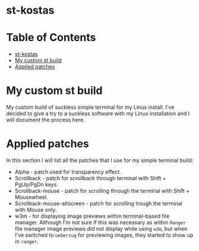 # st-kostas

Table of Contents
=================
* [st-kostas](#st-kostas)
* [My custom st build](#My-custom-st-build)
* [Applied patches](#Applied-patches)

# My custom st build
My custom build of suckless simple terminal for my Linux install. I've decided to give a try to a suckless software with my Linux installation and I will document the process here.

# Applied patches
In this section I will list all the patches that I use for my simple terminal build:

* Alpha - patch used for transparency effect.
* Scrollback - patch for scrollback through terminal with Shift + PgUp/PgDn keys.
* Scrollback-mouse - patch for scrolling through the terminal with Shift + Mousewheel.
* Scrollback-mouse-altscreen - patch for scrolling trough the terminal with Mouse only.
* w3m - for displaying image previews within terminal-based file manager. Although I'm not sure if this was necessary as within `Ranger` file manager image previews did not display while using `w3m`, but when I've switched to `ueberzug` for previewing images, they started to show up in `ranger`.
